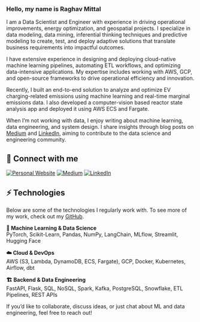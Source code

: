 ### Hello, my name is Raghav Mittal

I am a Data Scientist and Engineer with experience in driving operational improvements, energy optimization, and geospatial projects. I specialize in data modeling, data mining, inferential thinking techniques and predictive modeling to create, test, and deploy adaptive solutions that translate business requirements into impactful outcomes. 

I have extensive experience in designing and deploying cloud-native machine learning pipelines, automating ETL workflows, and optimizing data-intensive applications. My expertise includes working with AWS, GCP, and open-source frameworks to drive operational efficiency and innovation.

Recently, I built an end-to-end solution to analyze and optimize EV charging-related emissions using machine learning and real-time marginal emissions data. I also developed a computer-vision based reactor state analysis app and deployed it using AWS ECS and Fargate.

When I’m not working with data, I enjoy writing about machine learning, data engineering, and system design. I share insights through blog posts on [Medium](https://medium.com/@raghavmittal) and [LinkedIn](https://www.linkedin.com/in/raghav-mittal/), aiming to contribute to the data science and engineering community.

## 🔗 Connect with me
<a href="https://raghavmits.github.io" target="_blank"><img alt="Personal Website" src="https://img.shields.io/badge/Personal%20Website-%2312100E.svg?&style=for-the-badge&logoColor=white" /></a>
<a href="https://medium.com/@raghavmittal" target="_blank"><img alt="Medium" src="https://img.shields.io/badge/medium-%2312100E.svg?&style=for-the-badge&logo=medium&logoColor=white" /></a>
<a href="https://www.linkedin.com/in/raghav-mittal/" target="_blank"><img alt="LinkedIn" src="https://img.shields.io/badge/linkedin-%230077B5.svg?&style=for-the-badge&logo=linkedin&logoColor=white" /></a>

## ⚡ Technologies

Below are some of the technologies I regularly work with. To see more of my work, check out my [GitHub](https://github.com/raghavmits).

**🤖 Machine Learning & Data Science**  
PyTorch, Scikit-Learn, Pandas, NumPy, LangChain, MLflow, Streamlit, Hugging Face

**☁️ Cloud & DevOps**  
AWS (S3, Lambda, DynamoDB, ECS, Fargate), GCP, Docker, Kubernetes, Airflow, dbt

**🏗️ Backend & Data Engineering**  
FastAPI, Flask, SQL, NoSQL, Spark, Kafka, PostgreSQL, Snowflake, ETL Pipelines, REST APIs

If you’d like to collaborate, discuss ideas, or just chat about ML and data engineering, feel free to reach out!



<!--
**raghavmits/raghavmits** is a ✨ _special_ ✨ repository because its `README.md` (this file) appears on your GitHub profile.

Here are some ideas to get you started:

- 🔭 I’m currently working on ...
- 🌱 I’m currently learning ...
- 👯 I’m looking to collaborate on ...
- 🤔 I’m looking for help with ...
- 💬 Ask me about ...
- 📫 How to reach me: ...
- 😄 Pronouns: ...
- ⚡ Fun fact: ...
-->


